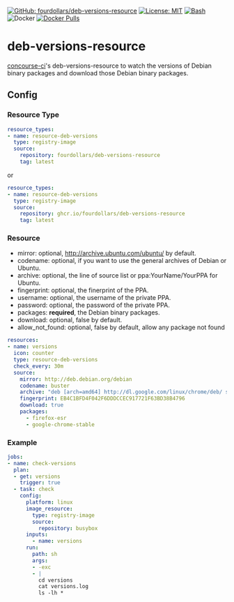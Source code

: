  [![GitHub: fourdollars/deb-versions-resource](https://img.shields.io/badge/GitHub-fourdollars%2Fdeb%E2%80%90versions%E2%80%90resource-darkgreen.svg)](https://github.com/fourdollars/deb-versions-resource/) [![License: MIT](https://img.shields.io/badge/License-MIT-blue.svg)](https://opensource.org/licenses/MIT) [![Bash](https://img.shields.io/badge/Language-Bash-red.svg)](https://www.gnu.org/software/bash/) ![Docker](https://github.com/fourdollars/deb-versions-resource/workflows/Docker/badge.svg) [![Docker Pulls](https://img.shields.io/docker/pulls/fourdollars/deb-versions-resource.svg)](https://hub.docker.com/r/fourdollars/deb-versions-resource/)
# deb-versions-resource
[concourse-ci](https://concourse-ci.org/)'s deb-versions-resource to watch the versions of Debian binary packages and download those Debian binary packages.

## Config 

### Resource Type

```yaml
resource_types:
- name: resource-deb-versions
  type: registry-image
  source:
    repository: fourdollars/deb-versions-resource
    tag: latest
```

or

```yaml
resource_types:
- name: resource-deb-versions
  type: registry-image
  source:
    repository: ghcr.io/fourdollars/deb-versions-resource
    tag: latest
```

### Resource

* mirror: optional, http://archive.ubuntu.com/ubuntu/ by default.
* codename: optional, if you want to use the general archives of Debian or Ubuntu.
* archive: optional, the line of source list or ppa:YourName/YourPPA for Ubuntu.
* fingerprint: optional, the finerprint of the PPA.
* username: optional, the username of the private PPA.
* password: optional, the password of the private PPA.
* packages: **required**, the Debian binary packages.
* download: optional, false by default.
* allow_not_found: optional, false by default, allow any package not found

```yaml
resources:
- name: versions
  icon: counter
  type: resource-deb-versions
  check_every: 30m
  source:
    mirror: http://deb.debian.org/debian
    codename: buster
    archive: "deb [arch=amd64] http://dl.google.com/linux/chrome/deb/ stable main"
    fingerprint: EB4C1BFD4F042F6DDDCCEC917721F63BD38B4796
    download: true
    packages:
      - firefox-esr
      - google-chrome-stable
```

### Example

```yaml
jobs:
- name: check-versions
  plan:
  - get: versions
    trigger: true
  - task: check
    config:
      platform: linux
      image_resource:
        type: registry-image
        source:
          repository: busybox
      inputs:
        - name: versions
      run:
        path: sh
        args:
        - -exc
        - |
          cd versions
          cat versions.log
          ls -lh *
```
